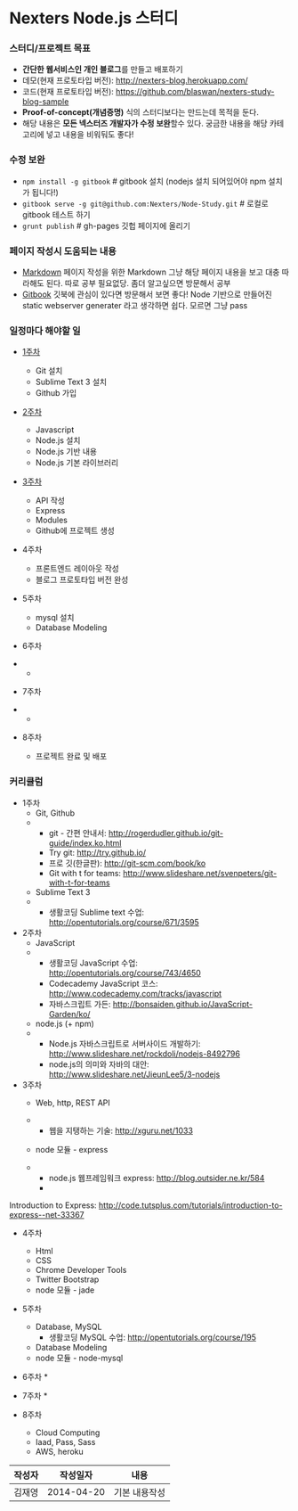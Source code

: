 Nexters Node.js 스터디
===

### 스터디/프로젝트 목표
   * **간단한 웹서비스인 개인 블로그**를 만들고 배포하기
   * 데모(현재 프로토타입 버전): http://nexters-blog.herokuapp.com/
   * 코드(현재 프로토타입 버전): https://github.com/blaswan/nexters-study-blog-sample
   * **Proof-of-concept(개념증명)** 식의 스터디보다는 만드는데 목적을 둔다.
   * 해당 내용은 **모든 넥스터즈 개발자가 수정 보완**할수 있다. 궁금한 내용을 해당 카테고리에 넣고 내용을 비워둬도 좋다!


### 수정 보완
* ```npm install -g gitbook``` # gitbook 설치 (nodejs 설치 되어있어야 npm 설치가 됩니다!)
* ```gitbook serve -g git@github.com:Nexters/Node-Study.git``` # 로컬로 gitbook 테스트 하기
* ```grunt publish``` # gh-pages 깃헙 페이지에 올리기

### 페이지 작성시 도움되는 내용
* [Markdown](https://github.com/adam-p/markdown-here/wiki/Markdown-Cheatsheet) 페이지 작성을 위한 Markdown 그냥 해당 페이지 내용을 보고 대충 따라해도 된다. 따로 공부 필요없당. 좀더 알고싶으면 방문해서 공부
* [Gitbook](https://github.com/GitbookIO/gitbook) 깃북에 관심이 있다면 방문해서 보면 좋다! Node 기반으로 만들어진 static webserver generater 라고 생각하면 쉽다. 모르면 그냥 pass

### 일정마다 해야할 일
   * [1주차](./1week/README.html) 
      * Git 설치
      * Sublime Text 3 설치
      * Github 가입
   * [2주차](./2week/README.html) 
      * Javascript
      * Node.js 설치
      * Node.js 기반 내용
      * Node.js 기본 라이브러리
   * [3주차](./3week/README.html) 
      * API 작성
      * Express
      * Modules
      * Github에 프로젝트 생성
   * 4주차
      * 프론트엔드 레이아웃 작성
      * 블로그 프로토타입 버전 완성
   * 5주차
      * mysql 설치
      * Database Modeling
   * 6주차
   * 
      * 

   * 7주차
   * 
      * 

   * 8주차
      * 프로젝트 완료 및 배포

### 커리큘럼


   * 1주차
      * Git, Github
      * 
         * git - 간편 안내서: http://rogerdudler.github.io/git-guide/index.ko.html
         * Try git: http://try.github.io/
         * 프로 깃(한글판): http://git-scm.com/book/ko
         * Git with t for teams: http://www.slideshare.net/svenpeters/git-with-t-for-teams
      * Sublime Text 3
      * 
         * 생활코딩 Sublime text 수업: http://opentutorials.org/course/671/3595
   * 2주차
      * JavaScript
      * 
         * 생활코딩 JavaScript 수업: http://opentutorials.org/course/743/4650
         * Codecademy JavaScript 코스: http://www.codecademy.com/tracks/javascript
         * 자바스크립트 가든: http://bonsaiden.github.io/JavaScript-Garden/ko/
      * node.js (+ npm)
      * 
         * Node.js 자바스크립트로 서버사이드 개발하기: http://www.slideshare.net/rockdoli/nodejs-8492796
         * node.js의 의미와 자바의 대안: http://www.slideshare.net/JieunLee5/3-nodejs
   * 3주차
      * Web, http, REST API
      * 
         * 웹을 지탱하는 기술: http://xguru.net/1033

      * node 모듈 - express
      * 
         * node.js 웹프레임워크 express: http://blog.outsider.ne.kr/584
         * 
Introduction to Express: http://code.tutsplus.com/tutorials/introduction-to-express--net-33367
   * 4주차
      * Html
      * CSS
      * Chrome Developer Tools
      * Twitter Bootstrap
      * node 모듈 - jade
   * 5주차
      * Database, MySQL
         * 생활코딩 MySQL 수업: http://opentutorials.org/course/195
      * Database Modeling
      * node 모듈 - node-mysql
   * 6주차
      * 

   * 7주차
      * 

   * 8주차
      * Cloud Computing
      * Iaad, Pass, Sass
      * AWS, heroku


| 작성자       | 작성일자           | 내용  |
| ------------- |:-------------:| :-----:|
| 김재영     | 2014-04-20 | 기본 내용작성  |